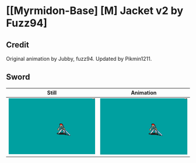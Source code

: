 # [\[Myrmidon-Base\] \[M\] Jacket v2 by Fuzz94]

## Credit

Original animation by Jubby, fuzz94.
Updated by Pikmin1211.
	
## Sword

| Still | Animation |
| :---: | :-------: |
| ![Sword still](./Sword_000.png) | ![Sword animation](./Sword.gif) |
